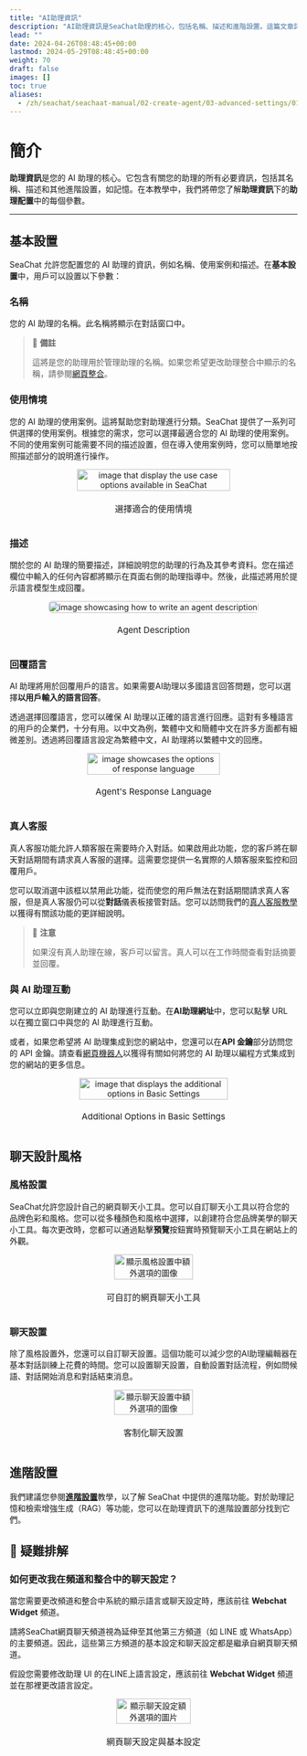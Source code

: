 ```yaml
---
title: "AI助理資訊"
description: "AI助理資訊是SeaChat助理的核心，包括名稱、描述和進階設置。這篇文章詳細介紹如何配置您的AI助理，以及如何使用進階功能如助理記憶和檢索增強生成(RAG)。如果您想了解更多關於SeaChat中進階功能的資訊，請查看進階設置教學。"
lead: ""
date: 2024-04-26T08:48:45+00:00
lastmod: 2024-05-29T08:48:45+00:00
weight: 70
draft: false
images: []
toc: true
aliases:
  - /zh/seachat/seachaat-manual/02-create-agent/03-advanced-settings/01-agent-information/
---
```


# 簡介

**助理資訊**是您的 AI 助理的核心。它包含有關您的助理的所有必要資訊，包括其名稱、描述和其他進階設置，如記憶。在本教學中，我們將帶您了解**助理資訊**下的**助理配置**中的每個參數。

---

## 基本設置

SeaChat 允許您配置您的 AI 助理的資訊，例如名稱、使用案例和描述。在**基本設置**中，用戶可以設置以下參數：

### 名稱
您的 AI 助理的名稱。此名稱將顯示在對話窗口中。

> :page_facing_up: **備註**
>
> 這將是您的助理用於管理助理的名稱。如果您希望更改助理整合中顯示的名稱，請參閱[網頁整合](/zh/seachat/seachat-manual/04-channels/08-install-to-webpage/)。

### 使用情境
您的 AI 助理的使用案例。這將幫助您對助理進行分類。SeaChat 提供了一系列可供選擇的使用案例。根據您的需求，您可以選擇最適合您的 AI 助理的使用案例。不同的使用案例可能需要不同的描述設置，但在導入使用案例時，您可以簡單地按照描述部分的說明進行操作。

<div style="display: flex; flex-direction: column; align-items: center;">
<div style="width: 100%; text-align: center; display: flex; flex-direction: column; align-items: center; justify-item: center">
    <a href="/images/seachat/zh/agent-information/use-case-examples.png" target="_blank">
    <img width="80%" style="border-radius: 0.4rem; cursor: zoom-in;" src="/images/seachat/zh/agent-information/use-case-examples.png" alt="image that display the use case options available in SeaChat">
    </a>
</div>
    <p style="margin-top: 20px; font-size: 15px">選擇適合的使用情境</p>
</div>

### 描述
關於您的 AI 助理的簡要描述，詳細說明您的助理的行為及其參考資料。您在描述欄位中輸入的任何內容都將顯示在頁面右側的助理指導中。然後，此描述將用於提示語言模型生成回覆。

<div style="display: flex; flex-direction: column; align-items: center;">
<div style="width: 100%; text-align: center; display: flex; flex-direction: column; align-items: center; justify-item: center">
    <a href="/images/seachat/zh/agent-information/description-preview.png" target="_blank">
    <img width="100%" style="border-radius: 0.4rem; cursor: zoom-in;" src="/images/seachat/zh/agent-information/description-preview.png" alt="image showcasing how to write an agent description">
    </a>
</div>
    <p style="margin-top: 20px; font-size: 15px">Agent Description</p>
</div>

### 回覆語言
AI 助理將用於回覆用戶的語言。如果需要AI助理以多國語言回答問題，您可以選擇**以用戶輸入的語言回答**。

透過選擇回覆語言，您可以確保 AI 助理以正確的語言進行回應。這對有多種語言的用戶的企業們，十分有用。以中文為例，繁體中文和簡體中文在許多方面都有細微差別。透過將回覆語言設定為繁體中文，AI 助理將以繁體中文的回應。

<div style="display: flex; flex-direction: column; align-items: center;">
<div style="width: 100%; text-align: center; display: flex; flex-direction: column; align-items: center; justify-item: center">
    <a href="/images/seachat/zh/agent-information/response-language.png" target="_blank">
    <img width="80%" style="border-radius: 0.4rem; cursor: zoom-in;" src="/images/seachat/zh/agent-information/response-language.png" alt="image showcases the options of response language">
    </a>
</div>
    <p style="margin-top: 20px; font-size: 15px">Agent's Response Language</p>
</div>

### 真人客服
真人客服功能允許人類客服在需要時介入對話。如果啟用此功能，您的客戶將在聊天對話期間有請求真人客服的選擇。這需要您提供一名實際的人類客服來監控和回覆用戶。

您可以取消選中該框以禁用此功能，從而使您的用戶無法在對話期間請求真人客服，但是真人客服仍可以從**對話**儀表板接管對話。您可以訪問我們的[真人客服教學](/zh/seachat/seachat-manual/02-create-agent/04-agent-information/)以獲得有關該功能的更詳細說明。

> :page_facing_up: **注意**
>
> 如果沒有真人助理在線，客戶可以留言。真人可以在工作時間查看對話摘要並回覆。


### 與 AI 助理互動
您可以立即與您剛建立的 AI 助理進行互動。在**AI助理網址**中，您可以點擊 URL 以在獨立窗口中與您的 AI 助理進行互動。

或者，如果您希望將 AI 助理集成到您的網站中，您還可以在**API 金鑰**部分訪問您的 API 金鑰。請查看[網頁機器人](/zh/seachat/seachat-manual/04-channels/08-install-to-webpage/)以獲得有關如何將您的 AI 助理以編程方式集成到您的網站的更多信息。

<div style="display: flex; flex-direction: column; align-items: center;">
<div style="width: 100%; text-align: center; display: flex; flex-direction: column; align-items: center; justify-item: center">
    <a href="/images/seachat/zh/agent-information/additional-options.png" target="_blank">
    <img width="80%" style="border-radius: 0.4rem; cursor: zoom-in;" src="/images/seachat/zh/agent-information/additional-options.png" alt="image that displays the additional options in Basic Settings">
    </a>
</div>
    <p style="margin-top: 20px; font-size: 15px">Additional Options in Basic Settings</p>
</div>

## 聊天設計風格

### 風格設置

SeaChat允許您設計自己的網頁聊天小工具。您可以自訂聊天小工具以符合您的品牌色彩和風格。您可以從多種顏色和風格中選擇，以創建符合您品牌美學的聊天小工具。每次更改時，您都可以通過點擊**預覽**按鈕實時預覽聊天小工具在網站上的外觀。

<div style="display: flex; flex-direction: column; align-items: center;">
<div style="width: 100%; text-align: center; display: flex; flex-direction: column; align-items: center; justify-item: center">
    <a href="/images/seachat/zh/agent-information/style-setting.png" target="_blank">
    <img width="80%" style="border-radius: 0.4rem; cursor: zoom-in;" src="/images/seachat/zh/agent-information/style-setting.png" alt="顯示風格設置中額外選項的圖像">
    </a>
</div>
    <p style="margin-top: 20px; font-size: 15px">可自訂的網頁聊天小工具</p>
</div>

### 聊天設置

除了風格設置外，您還可以自訂聊天設置。這個功能可以減少您的AI助理編輯器在基本對話訓練上花費的時間。您可以設置聊天設置，自動設置對話流程，例如問候語、對話開始消息和對話結束消息。

<div style="display: flex; flex-direction: column; align-items: center;">
<div style="width: 100%; text-align: center; display: flex; flex-direction: column; align-items: center; justify-item: center">
    <a href="/images/seachat/zh/agent-information/chat-setting.png" target="_blank">
    <img width="80%" style="border-radius: 0.4rem; cursor: zoom-in;" src="/images/seachat/zh/agent-information/chat-setting.png" alt="顯示聊天設置中額外選項的圖像">
    </a>
</div>
    <p style="margin-top: 20px; font-size: 15px">客制化聊天設置</p>
</div>


## 進階設置

我們建議您參閱[**進階設置**](/zh/seachat/seachaat-manual/02-create-agent/05-advanced-settings)教學，以了解 SeaChat 中提供的進階功能。對於助理記憶和檢索增強生成（RAG）等功能，您可以在助理資訊下的進階設置部分找到它們。

## :dart: 疑難排解

### 如何更改我在頻道和整合中的聊天設定？

當您需要更改頻道和整合中系統的顯示語言或聊天設定時，應該前往 **Webchat Widget** 頻道。

請將SeaChat網頁聊天頻道視為延伸至其他第三方頻道（如 LINE 或 WhatsApp）的主要頻道。因此，這些第三方頻道的基本設定和聊天設定都是繼承自網頁聊天頻道。

假設您需要修改助理 UI 的在LINE上語言設定，應該前往 **Webchat Widget** 頻道並在那裡更改語言設定。

<div style="display: flex; flex-direction: column; align-items: center;">
  <div style="width: 100%; text-align: center; display: flex; flex-direction: column; align-items: center; justify-content: center">
    <a href="/images/seachat/zh/agent-information/webchat-settings-for-thrid-parties.png" target="_blank">
      <img width="80%" style="border-radius: 0.4rem; cursor: zoom-in;" src="/images/seachat/zh/agent-information/webchat-settings-for-thrid-parties.png" alt="顯示聊天設定額外選項的圖片">
    </a>
  </div>
  <p style="margin-top: 20px; font-size: 15px">網頁聊天設定與基本設定</p>
</div>
